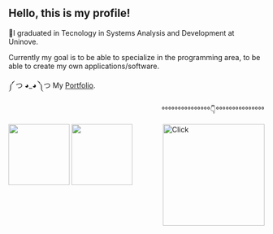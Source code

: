 <div align="left">
  <h2>Hello, this is my profile!</h2> 
  <p>📑I graduated in Tecnology in Systems Analysis and Development at Uninove.</p>
  <p>Currently my goal is to be able to specialize in the programming area, to be able to create my own applications/software.</p>
  <p>༼ つ ◕_◕ ༽つ My <a href="https://gui-portfolio.netlify.app">Portfolio</a>.</p>
  <div>
    <p align="right">°°°°°°°°°°°°°°°👇°°°°°°°°°°°°°°°</p>
    <a href="https://github.com/satoosan/satoosan/raw/main/cv-gui.pdf">
      <img src="https://media.discordapp.net/attachments/1132901500868366338/1151313258305826908/Oops_404_Error_with_a_broken_robot-rafiki.png" width="200em" align="right" alt="Click">
    </a>
  </div>
  <div align="left">
      <img height="120em" src="https://github-readme-stats.vercel.app/api?username=satoosan&show_icons=true&theme=dark&include_all_commits=true&count_private=true"/>
      <img height="120em" src="https://github-readme-stats.vercel.app/api/top-langs/?username=satoosan&layout=compact&langs_count=7&theme=dark"/> 
      <br>
  </div>
</div>

<!-- <div>
  <img src="https://cdn.discordapp.com/attachments/897304698468565022/952422495783354388/Hand_coding-cuate.png" width="250em" align="left">
  <h2>Technologies I use or have used...</h2>
  <img src="https://img.shields.io/badge/Python-3776AB?style=for-the-badge&logo=python&logoColor=white">
  <img src="https://img.shields.io/badge/Django-092E20?style=for-the-badge&logo=django&logoColor=white">
  <img src="https://img.shields.io/badge/Bootstrap-563D7C?style=for-the-badge&logo=bootstrap&logoColor=white">
  <img src="https://img.shields.io/badge/Java-ED8B00?style=for-the-badge&logo=java&logoColor=white" >
  <img src="https://img.shields.io/badge/Spring-6DB33F?style=for-the-badge&logo=spring&logoColor=white" >
  <h2>My contacts</h2>
  <a href="https://www.linkedin.com/in/guisato565/">
    <img src="https://img.shields.io/badge/LinkedIn-0077B5?style=for-the-badge&logo=linkedin&logoColor=white" target="_blank">
  </a>
  <a href="https://linktr.ee/GuiSato565">
    <img src="https://img.shields.io/badge/Gmail-D14836?style=for-the-badge&logo=gmail&logoColor=white" target="_blank">
  </a>
  <img src="https://cdn.discordapp.com/attachments/897304698468565022/952436085647114260/Cool_robot-cuate.png" width="100em" align="right">
</div> -->
